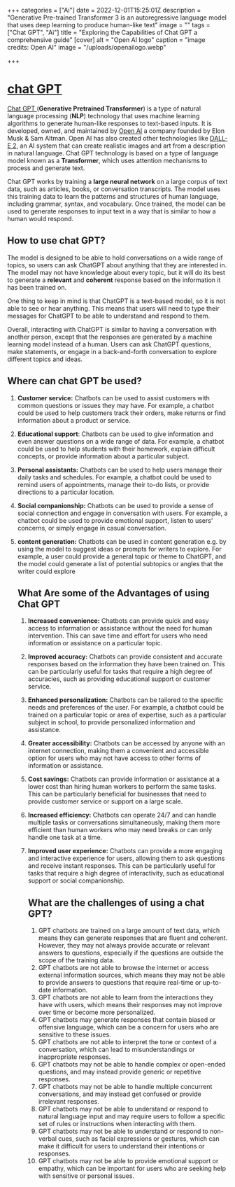 +++
categories = ["Ai"]
date = 2022-12-01T15:25:01Z
description = "Generative Pre-trained Transformer 3 is an autoregressive language model that uses deep learning to produce human-like text"
image = ""
tags = ["Chat GPT", "Ai"]
title = "Exploring the Capabilities of Chat GPT a comprehensive guide"
[cover]
alt = "Open AI logo"
caption = "image credits: Open AI"
image = "/uploads/openailogo.webp"

+++
# [chat GPT](https://chat.openai.com/chat)

[Chat GPT ](https://chat.openai.com/chat)(**Generative Pretrained Transformer**) is a type of natural language processing (**NLP**) technology that uses machine learning algorithms to generate human-like responses to text-based inputs. It is developed, owned, and maintained by [Open AI](https://en.wikipedia.org/wiki/OpenAI) a company founded by Elon Musk & Sam Altman. Open AI has also created other technologies like [DALL-E 2](https://blog.bunnieabc.com/posts/what-are-the-best-ai-image-generator-tools/#dall-e-2httpsopenaicomdall-e-2), an AI system that can create realistic images and art from a description in natural language. Chat GPT technology is based on a type of language model known as a **Transformer**, which uses attention mechanisms to process and generate text.

Chat GPT works by training a **large neural network** on a large corpus of text data, such as articles, books, or conversation transcripts. The model uses this training data to learn the patterns and structures of human language, including grammar, syntax, and vocabulary. Once trained, the model can be used to generate responses to input text in a way that is similar to how a human would respond.

## How to use chat GPT?

The model is designed to be able to hold conversations on a wide range of topics, so users can ask ChatGPT about anything that they are interested in. The model may not have knowledge about every topic, but it will do its best to generate a **relevant** and **coherent** response based on the information it has been trained on.

One thing to keep in mind is that ChatGPT is a text-based model, so it is not able to see or hear anything. This means that users will need to type their messages for ChatGPT to be able to understand and respond to them.

Overall, interacting with ChatGPT is similar to having a conversation with another person, except that the responses are generated by a machine learning model instead of a human. Users can ask ChatGPT questions, make statements, or engage in a back-and-forth conversation to explore different topics and ideas.

## Where can chat GPT be used?

1. **Customer service:** Chatbots can be used to assist customers with common questions or issues they may have. For example, a chatbot could be used to help customers track their orders, make returns or find information about a product or service.
2. **Educational support**: Chatbots can be used to give information and even answer questions on a wide range of data. For example, a chatbot could be used to help students with their homework, explain difficult concepts, or provide information about a particular subject.
3. **Personal assistants:** Chatbots can be used to help users manage their daily tasks and schedules. For example, a chatbot could be used to remind users of appointments, manage their to-do lists, or provide directions to a particular location.
4. **Social companionship:** Chatbots can be used to provide a sense of social connection and engage in conversation with users. For example, a chatbot could be used to provide emotional support, listen to users’ concerns, or simply engage in casual conversation.
5. **content generation:** Chatbots can be used in content generation e.g. by using the model to suggest ideas or prompts for writers to explore. For example, a user could provide a general topic or theme to ChatGPT, and the model could generate a list of potential subtopics or angles that the writer could explore

   ## What Are some of the Advantages of using Chat GPT
   1. **Increased convenience:** Chatbots can provide quick and easy access to information or assistance without the need for human intervention. This can save time and effort for users who need information or assistance on a particular topic.
   2. **Improved accuracy:** Chatbots can provide consistent and accurate responses based on the information they have been trained on. This can be particularly useful for tasks that require a high degree of accuracies, such as providing educational support or customer service.
   3. **Enhanced personalization:** Chatbots can be tailored to the specific needs and preferences of the user. For example, a chatbot could be trained on a particular topic or area of expertise, such as a particular subject in school, to provide personalized information and assistance.
   4. **Greater accessibility:** Chatbots can be accessed by anyone with an internet connection, making them a convenient and accessible option for users who may not have access to other forms of information or assistance.
   5. **Cost savings:** Chatbots can provide information or assistance at a lower cost than hiring human workers to perform the same tasks. This can be particularly beneficial for businesses that need to provide customer service or support on a large scale.
   6. **Increased efficiency:** Chatbots can operate 24/7 and can handle multiple tasks or conversations simultaneously, making them more efficient than human workers who may need breaks or can only handle one task at a time.
   7. **Improved user experience:** Chatbots can provide a more engaging and interactive experience for users, allowing them to ask questions and receive instant responses. This can be particularly useful for tasks that require a high degree of interactivity, such as educational support or social companionship.

      ## What are the challenges of using a chat GPT?
       1. GPT chatbots are trained on a large amount of text data, which means they can generate responses that are fluent and coherent. However, they may not always provide accurate or relevant answers to questions, especially if the questions are outside the scope of the training data.
       2. GPT chatbots are not able to browse the internet or access external information sources, which means they may not be able to provide answers to questions that require real-time or up-to-date information.
       3. GPT chatbots are not able to learn from the interactions they have with users, which means their responses may not improve over time or become more personalized.
       4. GPT chatbots may generate responses that contain biased or offensive language, which can be a concern for users who are sensitive to these issues.
       5. GPT chatbots are not able to interpret the tone or context of a conversation, which can lead to misunderstandings or inappropriate responses.
       6. GPT chatbots may not be able to handle complex or open-ended questions, and may instead provide generic or repetitive responses.
       7. GPT chatbots may not be able to handle multiple concurrent conversations, and may instead get confused or provide irrelevant responses.
       8. GPT chatbots may not be able to understand or respond to natural language input and may require users to follow a specific set of rules or instructions when interacting with them.
       9. GPT chatbots may not be able to understand or respond to non-verbal cues, such as facial expressions or gestures, which can make it difficult for users to understand their intentions or responses.
      10. GPT chatbots may not be able to provide emotional support or empathy, which can be important for users who are seeking help with sensitive or personal issues.